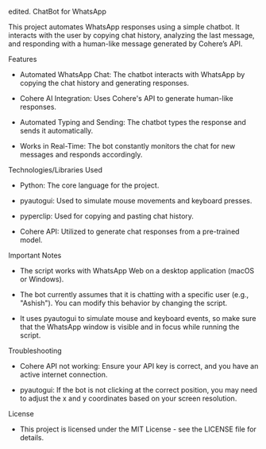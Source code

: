 edited.
ChatBot for WhatsApp 

This project automates WhatsApp responses using a simple chatbot. It interacts with the user by copying chat history, analyzing the last message, and responding with a human-like message generated by Cohere’s API.

Features

* Automated WhatsApp Chat: The chatbot interacts with WhatsApp by copying the chat history and generating responses.

* Cohere AI Integration: Uses Cohere's API to generate human-like responses.

* Automated Typing and Sending: The chatbot types the response and sends it automatically.

* Works in Real-Time: The bot constantly monitors the chat for new messages and responds accordingly.

Technologies/Libraries Used

* Python: The core language for the project.

* pyautogui: Used to simulate mouse movements and keyboard presses.

* pyperclip: Used for copying and pasting chat history.

* Cohere API: Utilized to generate chat responses from a pre-trained model.

Important Notes

* The script works with WhatsApp Web on a desktop application (macOS or Windows).

* The bot currently assumes that it is chatting with a specific user (e.g., "Ashish"). You can modify this behavior by changing the script.

* It uses pyautogui to simulate mouse and keyboard events, so make sure that the WhatsApp window is visible and in focus while running the script.

Troubleshooting

* Cohere API not working: Ensure your API key is correct, and you have an active internet connection.

* pyautogui: If the bot is not clicking at the correct position, you may need to adjust the x and y coordinates based on your screen resolution.

License

- This project is licensed under the MIT License - see the LICENSE file for details.